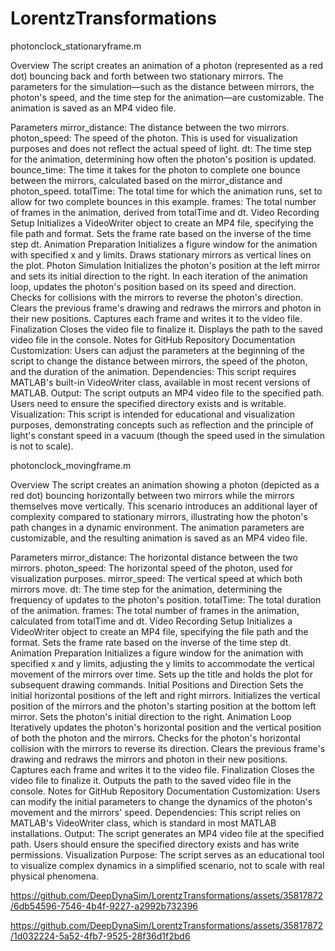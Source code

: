 # LorentzTransformations

photonclock_stationaryframe.m

Overview
The script creates an animation of a photon (represented as a red dot) bouncing back and forth between two stationary mirrors. The parameters for the simulation—such as the distance between mirrors, the photon's speed, and the time step for the animation—are customizable. The animation is saved as an MP4 video file.

Parameters
mirror_distance: The distance between the two mirrors.
photon_speed: The speed of the photon. This is used for visualization purposes and does not reflect the actual speed of light.
dt: The time step for the animation, determining how often the photon's position is updated.
bounce_time: The time it takes for the photon to complete one bounce between the mirrors, calculated based on the mirror_distance and photon_speed.
totalTime: The total time for which the animation runs, set to allow for two complete bounces in this example.
frames: The total number of frames in the animation, derived from totalTime and dt.
Video Recording Setup
Initializes a VideoWriter object to create an MP4 file, specifying the file path and format.
Sets the frame rate based on the inverse of the time step dt.
Animation Preparation
Initializes a figure window for the animation with specified x and y limits.
Draws stationary mirrors as vertical lines on the plot.
Photon Simulation
Initializes the photon's position at the left mirror and sets its initial direction to the right.
In each iteration of the animation loop, updates the photon's position based on its speed and direction.
Checks for collisions with the mirrors to reverse the photon's direction.
Clears the previous frame's drawing and redraws the mirrors and photon in their new positions.
Captures each frame and writes it to the video file.
Finalization
Closes the video file to finalize it.
Displays the path to the saved video file in the console.
Notes for GitHub Repository Documentation
Customization: Users can adjust the parameters at the beginning of the script to change the distance between mirrors, the speed of the photon, and the duration of the animation.
Dependencies: This script requires MATLAB's built-in VideoWriter class, available in most recent versions of MATLAB.
Output: The script outputs an MP4 video file to the specified path. Users need to ensure the specified directory exists and is writable.
Visualization: This script is intended for educational and visualization purposes, demonstrating concepts such as reflection and the principle of light's constant speed in a vacuum (though the speed used in the simulation is not to scale).

photonclock_movingframe.m

Overview
The script creates an animation showing a photon (depicted as a red dot) bouncing horizontally between two mirrors while the mirrors themselves move vertically. This scenario introduces an additional layer of complexity compared to stationary mirrors, illustrating how the photon's path changes in a dynamic environment. The animation parameters are customizable, and the resulting animation is saved as an MP4 video file.

Parameters
mirror_distance: The horizontal distance between the two mirrors.
photon_speed: The horizontal speed of the photon, used for visualization purposes.
mirror_speed: The vertical speed at which both mirrors move.
dt: The time step for the animation, determining the frequency of updates to the photon's position.
totalTime: The total duration of the animation.
frames: The total number of frames in the animation, calculated from totalTime and dt.
Video Recording Setup
Initializes a VideoWriter object to create an MP4 file, specifying the file path and the format.
Sets the frame rate based on the inverse of the time step dt.
Animation Preparation
Initializes a figure window for the animation with specified x and y limits, adjusting the y limits to accommodate the vertical movement of the mirrors over time.
Sets up the title and holds the plot for subsequent drawing commands.
Initial Positions and Direction
Sets the initial horizontal positions of the left and right mirrors.
Initializes the vertical position of the mirrors and the photon's starting position at the bottom left mirror.
Sets the photon's initial direction to the right.
Animation Loop
Iteratively updates the photon's horizontal position and the vertical position of both the photon and the mirrors.
Checks for the photon's horizontal collision with the mirrors to reverse its direction.
Clears the previous frame's drawing and redraws the mirrors and photon in their new positions.
Captures each frame and writes it to the video file.
Finalization
Closes the video file to finalize it.
Outputs the path to the saved video file in the console.
Notes for GitHub Repository Documentation
Customization: Users can modify the initial parameters to change the dynamics of the photon's movement and the mirrors' speed.
Dependencies: This script relies on MATLAB's VideoWriter class, which is standard in most MATLAB installations.
Output: The script generates an MP4 video file at the specified path. Users should ensure the specified directory exists and has write permissions.
Visualization Purpose: The script serves as an educational tool to visualize complex dynamics in a simplified scenario, not to scale with real physical phenomena.

https://github.com/DeepDynaSim/LorentzTransformations/assets/35817872/6db54596-7546-4b4f-9227-a2992b732396

https://github.com/DeepDynaSim/LorentzTransformations/assets/35817872/1d032224-5a52-4fb7-9525-28f36d1f2bd6
